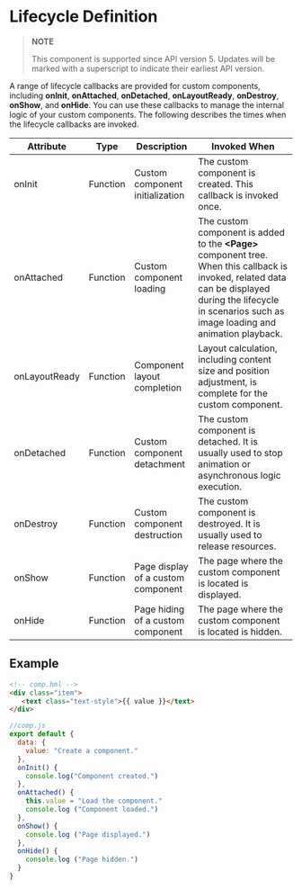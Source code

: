 # Lifecycle Definition

>  **NOTE**
>
>  This component is supported since API version 5. Updates will be marked with a superscript to indicate their earliest API version.


A range of lifecycle callbacks are provided for custom components, including **onInit**, **onAttached**, **onDetached**, **onLayoutReady**, **onDestroy**, **onShow**, and **onHide**. You can use these callbacks to manage the internal logic of your custom components. The following describes the times when the lifecycle callbacks are invoked.


| Attribute         | Type    | Description              | Invoked When                                                    |
| ------------- | -------- | ------------------ | ------------------------------------------------------------ |
| onInit        | Function | Custom component initialization  | The custom component is created. This callback is invoked once.|
| onAttached    | Function | Custom component loading    | The custom component is added to the **\<Page>** component tree. When this callback is invoked, related data can be displayed during the lifecycle in scenarios such as image loading and animation playback.|
| onLayoutReady | Function | Component layout completion| Layout calculation, including content size and position adjustment, is complete for the custom component.|
| onDetached    | Function | Custom component detachment    | The custom component is detached. It is usually used to stop animation or asynchronous logic execution. |
| onDestroy     | Function | Custom component destruction    | The custom component is destroyed. It is usually used to release resources.              |
| onShow        | Function | Page display of a custom component| The page where the custom component is located is displayed.                      |
| onHide        | Function | Page hiding of a custom component| The page where the custom component is located is hidden.                      |


## Example

```html
<!-- comp.hml -->
<div class="item">  
   <text class="text-style">{{ value }}</text>  
</div>
```

```js
//comp.js
export default {
  data: {
    value: "Create a component."
  },
  onInit() {
    console.log("Component created.")
  },
  onAttached() {
    this.value = "Load the component."
    console.log ("Component loaded.")
  },
  onShow() {
    console.log ("Page displayed.")
  },
  onHide() {
    console.log ("Page hidden.")
  }
}
```
